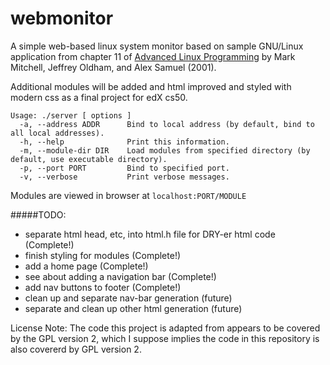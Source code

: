 # webmonitor
A simple web-based linux system monitor based on sample GNU/Linux application from chapter 11 of [Advanced Linux Programming](http://advancedlinuxprogramming.com/alp-folder/advanced-linux-programming.pdf) by Mark Mitchell, Jeffrey Oldham,
and Alex Samuel (2001).

Additional modules will be added and html improved and styled with modern css as a final project for edX cs50.
```
Usage: ./server [ options ]
  -a, --address ADDR      Bind to local address (by default, bind to all local addresses).
  -h, --help              Print this information.
  -m, --module-dir DIR    Load modules from specified directory (by default, use executable directory).
  -p, --port PORT         Bind to specified port.
  -v, --verbose           Print verbose messages.
```
Modules are viewed in browser at `localhost:PORT/MODULE`

#####TODO:
- separate html head, etc, into html.h file for DRY-er html code (Complete!)
- finish styling for modules (Complete!)
- add a home page (Complete!)
- see about adding a navigation bar (Complete!)
- add nav buttons to footer (Complete!)
- clean up and separate nav-bar generation (future)
- separate and clean up other html generation (future)

License Note: The code this project is adapted from appears to be covered by the GPL version 2, which I suppose implies the code in this repository is also covererd by GPL version 2.
